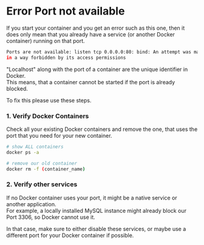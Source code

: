 # Error Port not available

If you start your container and you get an error such as this one, then it does only mean that you already have a service \(or another Docker container\) running on that port.

```bash
Ports are not available: listen tcp 0.0.0.0:80: bind: An attempt was made to access a socket 
in a way forbidden by its access permissions
```

"Localhost" along with the port of a container are the unique identifier in Docker.  
This means, that a container cannot be started if the port is already blocked.

To fix this please use these steps.

### 1. Verify Docker Containers

Check all your existing Docker containers and remove the one, that uses the port that you need for your new container.

```bash
# show ALL containers
docker ps -a

# remove our old container
docker rm -f (container_name)
```

### 2. Verify other services

If no Docker container uses your port, it might be a native service or another application.  
For example, a locally installed MySQL instance might already block our Port 3306, so Docker cannot use it.

In that case, make sure to either disable these services, or maybe use a different port for your Docker container if possible.



